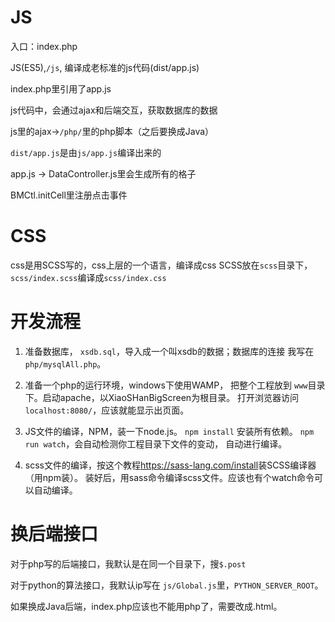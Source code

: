 # JS

入口：index.php

JS(ES5),`/js`, 编译成老标准的js代码(dist/app.js)


index.php里引用了app.js

js代码中，会通过ajax和后端交互，获取数据库的数据

js里的ajax->`/php/`里的php脚本（之后要换成Java）



`dist/app.js`是由`js/app.js`编译出来的


app.js -> DataController.js里会生成所有的格子

BMCtl.initCell里注册点击事件


# CSS
css是用SCSS写的，css上层的一个语言，编译成css
SCSS放在`scss`目录下，`scss/index.scss`编译成`scss/index.css`

# 开发流程

1. 准备数据库， `xsdb.sql`，导入成一个叫xsdb的数据；数据库的连接
我写在 `php/mysqlAll.php`。
   
2. 准备一个php的运行环境，windows下使用WAMP，
   把整个工程放到 `www`目录下。启动apache，以XiaoSHanBigScreen为根目录。
   打开浏览器访问 `localhost:8080/`，应该就能显示出页面。
   
3. JS文件的编译，NPM，装一下node.js。 `npm install` 安装所有依赖。
   `npm run watch`，会自动检测你工程目录下文件的变动，
   自动进行编译。
   
4. scss文件的编译，按这个教程<https://sass-lang.com/install>装SCSS编译器（用npm装）。
   装好后，用sass命令编译scss文件。应该也有个watch命令可以自动编译。
   

# 换后端接口

对于php写的后端接口，我默认是在同一个目录下，搜`$.post`

对于python的算法接口，我默认ip写在 `js/Global.js`里，`PYTHON_SERVER_ROOT`。

如果换成Java后端，index.php应该也不能用php了，需要改成.html。